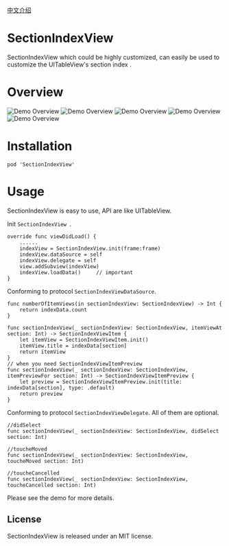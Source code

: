 [中文介绍](http://)

# SectionIndexView
SectionIndexView which could be highly customized, can easily be used to customize the UITableView's section index .

# Overview

![Demo Overview](https://github.com/1-ChenJian/SectionIndexView/blob/master/ScreenShorts/default.gif)
![Demo Overview](https://github.com/1-ChenJian/SectionIndexView/blob/master/ScreenShorts/circle.gif)
![Demo Overview](https://github.com/1-ChenJian/SectionIndexView/blob/master/ScreenShorts/drip.gif)
![Demo Overview](https://github.com/1-ChenJian/SectionIndexView/blob/master/ScreenShorts/rect.gif)
![Demo Overview](https://github.com/1-ChenJian/SectionIndexView/blob/master/ScreenShorts/empty.gif)

# Installation
```
pod 'SectionIndexView'
```


# Usage
SectionIndexView is easy to use, API are like UITableView.

Init  `SectionIndexView `.

```
override func viewDidLoad() {
    ......
    indexView = SectionIndexView.init(frame:frame)
    indexView.dataSource = self
    indexView.delegate = self
    view.addSubview(indexView)
    indexView.loadData()     // important
}

```
Conforming to protocol `SectionIndexViewDataSource`.

```
func numberOfItemViews(in sectionIndexView: SectionIndexView) -> Int {
    return indexData.count
}

func sectionIndexView(_ sectionIndexView: SectionIndexView, itemViewAt section: Int) -> SectionIndexViewItem {
    let itemView = SectionIndexViewItem.init()
    itemView.title = indexData[section]
    return itemView
}
// when you need SectionIndexViewItemPreview
func sectionIndexView(_ sectionIndexView: SectionIndexView, itemPreviewFor section: Int) -> SectionIndexViewItemPreview {
    let preview = SectionIndexViewItemPreview.init(title: indexData[section], type: .default)
    return preview
}
```

Conforming to protocol `SectionIndexViewDelegate`.
All of them are optional.
```
//didSelect
func sectionIndexView(_ sectionIndexView: SectionIndexView, didSelect section: Int)

//toucheMoved
func sectionIndexView(_ sectionIndexView: SectionIndexView, toucheMoved section: Int)

//toucheCancelled
func sectionIndexView(_ sectionIndexView: SectionIndexView, toucheCancelled section: Int)

```
Please see the demo for more details.


## License

SectionIndexView is released under an MIT license.

